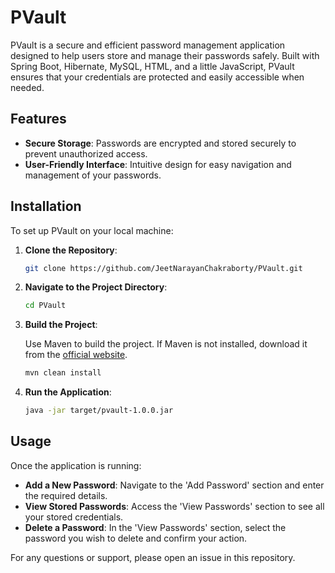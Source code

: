 # PVault

PVault is a secure and efficient password management application designed to help users store and manage their passwords safely. Built with Spring Boot, Hibernate, MySQL, HTML, and a little JavaScript, PVault ensures that your credentials are protected and easily accessible when needed.

## Features

- **Secure Storage**: Passwords are encrypted and stored securely to prevent unauthorized access.
- **User-Friendly Interface**: Intuitive design for easy navigation and management of your passwords.

## Installation

To set up PVault on your local machine:

1. **Clone the Repository**:

   ```bash
   git clone https://github.com/JeetNarayanChakraborty/PVault.git
   ```

2. **Navigate to the Project Directory**:

   ```bash
   cd PVault
   ```

3. **Build the Project**:

   Use Maven to build the project. If Maven is not installed, download it from the [official website](https://maven.apache.org/).

   ```bash
   mvn clean install
   ```

4. **Run the Application**:

   ```bash
   java -jar target/pvault-1.0.0.jar
   ```

## Usage

Once the application is running:

- **Add a New Password**: Navigate to the 'Add Password' section and enter the required details.
- **View Stored Passwords**: Access the 'View Passwords' section to see all your stored credentials.
- **Delete a Password**: In the 'View Passwords' section, select the password you wish to delete and confirm your action.

For any questions or support, please open an issue in this repository.
